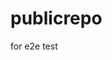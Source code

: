 # publicrepo
for e2e test


























































































































































































































































































































